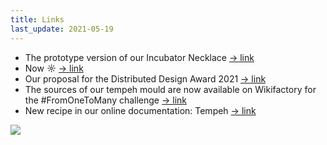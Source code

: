```yaml
---
title: Links
last_update: 2021-05-19
---
```


- The prototype version of our Incubator Necklace [→ link](https://domingoclub.com/incubator-necklace.html)
- Now ☼ [→ link](https://domingoclub.com/now.html)
- Our proposal for the Distributed Design Award 2021 [→ link](https://distributeddesign.eu/awards/entries/domingo-club-incubator/)
- The sources of our tempeh mould are now available on Wikifactory for the #FromOneToMany challenge [→ link](https://wikifactory.com/@domingoclub/tempeh-moulds)
- New recipe in our online documentation: Tempeh [→ link](https://domingoclub.com/soy-tempeh.html)

![](grains.png)
